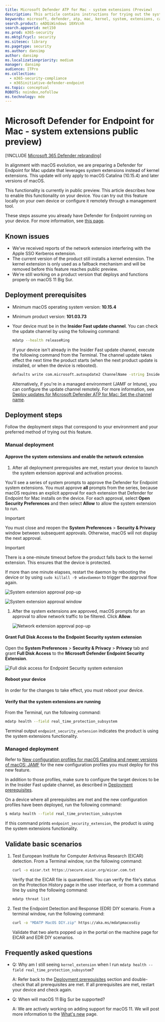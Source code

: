 ```yaml
---
title: Microsoft Defender ATP for Mac - system extensions (Preview)
description: This article contains instructions for trying out the system extensions functionality of Microsoft Defender ATP for Mac. This functionality is currently in public preview.
keywords: microsoft, defender, atp, mac, kernel, system, extensions, catalina
search.product: eADQiWindows 10XVcnh
search.appverid: met150
ms.prod: m365-security
ms.mktglfcycl: security
ms.sitesec: library
ms.pagetype: security
ms.author: dansimp
author: dansimp
ms.localizationpriority: medium
manager: dansimp
audience: ITPro
ms.collection: 
  - m365-security-compliance
  - m365initiative-defender-endpoint
ms.topic: conceptual
ROBOTS: noindex,nofollow
ms.technology: mde
---
```



# Microsoft Defender for Endpoint for Mac - system extensions public preview)

[!INCLUDE [Microsoft 365 Defender rebranding](../../includes/microsoft-defender.md)]

In alignment with macOS evolution, we are preparing a Defender for Endpoint for Mac update that leverages system extensions instead of kernel extensions. This update will only apply to macOS Catalina (10.15.4) and later versions of macOS.

This functionality is currently in public preview. This article describes how to enable this functionality on your device. You can try out this feature locally on your own device or configure it remotely through a management tool.

These steps assume you already have Defender for Endpoint running on your device. For more information, see [this page](microsoft-defender-atp-mac.md).

## Known issues

- We’ve received reports of the network extension interfering with the Apple SSO Kerberos extension.
- The current version of the product still installs a kernel extension. The kernel extension is only used as a fallback mechanism and will be removed before this feature reaches public preview.
- We're still working on a product version that deploys and functions properly on macOS 11 Big Sur.

## Deployment prerequisites

- Minimum macOS operating system version: **10.15.4**
- Minimum product version: **101.03.73**
- Your device must be in the **Insider Fast update channel**. You can check the update channel by using the following command:

  ```bash
  mdatp --health releaseRing
  ```

  If your device isn't already in the Insider Fast update channel, execute the following command from the Terminal. The channel update takes effect the next time the product starts (when the next product update is installed, or when the device is rebooted).

  ```bash
  defaults write com.microsoft.autoupdate2 ChannelName -string InsiderFast
  ```

  Alternatively, if you're in a managed environment (JAMF or Intune), you can configure the update channel remotely. For more information, see [Deploy updates for Microsoft Defender ATP for Mac: Set the channel name](mac-updates.md#set-the-channel-name).

## Deployment steps

Follow the deployment steps that correspond to your environment and your preferred method of trying out this feature.

### Manual deployment

#### Approve the system extensions and enable the network extension

1. After all deployment prerequisites are met, restart your device to launch the system extension approval and activation process.

You'll see a series of system prompts to approve the Defender for Endpoint system extensions. You must approve **all** prompts from the series, because macOS requires an explicit approval for each extension that Defender for Endpoint for Mac installs on the device.
For each approval, select **Open Security Preferences** and then select **Allow** to allow the system extension to run.

   > [!IMPORTANT]
   > You must close and reopen the **System Preferences** > **Security & Privacy** window between subsequent approvals. Otherwise, macOS will not display the next approval.

   > [!IMPORTANT]
   > There is a one-minute timeout before the product falls back to the kernel extension. This ensures that the device is protected.
   >
   > If more than one minute elapses, restart the daemon by rebooting the device or by using `sudo killall -9 wdavdaemon` to trigger the approval flow again.

   ![System extension approval pop-up](images/mac-system-extension-approval.png)

   ![System extension approval window](images/mac-system-extension-pref.png)

1. After the system extensions are approved, macOS prompts for an approval to allow network traffic to be filtered. Click **Allow**.

   ![Network extension approval pop-up](images/mac-system-extension-filter.png)

#### Grant Full Disk Access to the Endpoint Security system extension

Open the **System Preferences** > **Security & Privacy** > **Privacy** tab and grant **Full Disk Access** to the **Microsoft Defender Endpoint Security Extension**.

![Full disk access for Endpoint Security system extension](images/mac-system-extension-fda.png)

#### Reboot your device

In order for the changes to take effect, you must reboot your device.

#### Verify that the system extensions are running

From the Terminal, run the following command:

```bash
mdatp health --field real_time_protection_subsystem
```

Terminal output `endpoint_security_extension` indicates the product is using the system extensions functionality.

### Managed deployment

Refer to [New configuration profiles for macOS Catalina and newer versions of macOS: JAMF](mac-sysext-policies.md#jamf) for the new configuration profiles you must deploy for this new feature.

In addition to those profiles, make sure to configure the target devices to be in the Insider Fast update channel, as described in [Deployment prerequisites](#deployment-prerequisites).

On a device where all prerequisites are met and the new configuration profiles have been deployed, run the following command:

```bash
$ mdatp health --field real_time_protection_subsystem
```

If this command prints `endpoint_security_extension`, the product is using the system extensions functionality.

## Validate basic scenarios

1. Test European Institute for Computer Antivirus Research (EICAR) detection. From a Terminal window, run the following command:

   ```bash
   curl -o eicar.txt https://secure.eicar.org/eicar.com.txt
   ```

   Verify that the EICAR file is quarantined. You can verify the file's status on the Protection History page in the user interface, or from a command line by using the following command:

    ```bash
    mdatp threat list
    ```

2. Test the Endpoint Detection and Response (EDR) DIY scenario. From a terminal window, run the following command:

   ```bash
   curl -o "MDATP MacOS DIY.zip" https://aka.ms/mdatpmacosdiy
   ```

   Validate that two alerts popped up in the portal on the machine page for EICAR and EDR DIY scenarios.

## Frequently asked questions

- Q: Why am I still seeing `kernel_extension` when I run `mdatp health --field real_time_protection_subsystem`?

    A: Refer back to the [Deployment prerequisites](#deployment-prerequisites) section and double-check that all prerequisites are met. If all prerequisites are met, restart your device and check again.

- Q: When will macOS 11 Big Sur be supported?

    A: We are actively working on adding support for macOS 11. We will post more information to the [What's new](mac-whatsnew.md) page.
